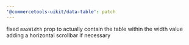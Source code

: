 ```yaml
---
'@commercetools-uikit/data-table': patch
---
```


fixed `maxWidth` prop to actually contain the table within the width value adding a horizontal scrollbar if necessary
